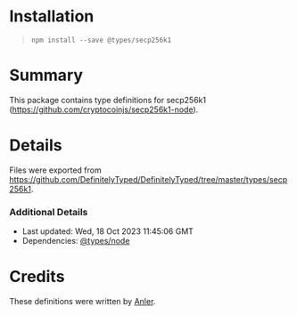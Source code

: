 # Installation
> `npm install --save @types/secp256k1`

# Summary
This package contains type definitions for secp256k1 (https://github.com/cryptocoinjs/secp256k1-node).

# Details
Files were exported from https://github.com/DefinitelyTyped/DefinitelyTyped/tree/master/types/secp256k1.

### Additional Details
 * Last updated: Wed, 18 Oct 2023 11:45:06 GMT
 * Dependencies: [@types/node](https://npmjs.com/package/@types/node)

# Credits
These definitions were written by [Anler](https://github.com/anler).

